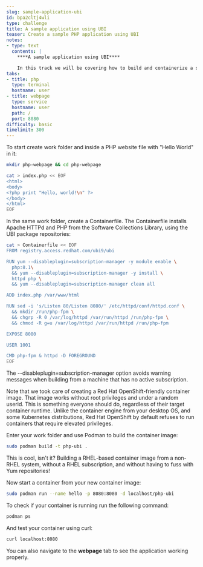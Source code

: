 ```yaml
---
slug: sample-application-ubi
id: bpa2cltj4wli
type: challenge
title: A sample application using UBI
teaser: Create a sample PHP application using UBI
notes:
- type: text
  contents: |
    ****A sample application using UBI****

    In this track we will be covering how to build and containerize a sample PHP application using a Universal Base Image.
tabs:
- title: php
  type: terminal
  hostname: user
- title: webpage
  type: service
  hostname: user
  path: /
  port: 8080
difficulty: basic
timelimit: 300
---
```

To start create work folder and inside a PHP website file with "Hello World" in it:


```bash
mkdir php-webpage && cd php-webpage

cat > index.php << EOF
<html>
<body>
<?php print "Hello, world!\n" ?>
</body>
</html>
EOF
```


In the same work folder, create a Containerfile. The Containerfile installs Apache HTTPd and PHP from the Software Collections Library, using the UBI package repositories:

```bash
cat > Containerfile << EOF
FROM registry.access.redhat.com/ubi9/ubi

RUN yum --disableplugin=subscription-manager -y module enable \
  php:8.1\
  && yum --disableplugin=subscription-manager -y install \
  httpd php \
  && yum --disableplugin=subscription-manager clean all

ADD index.php /var/www/html

RUN sed -i 's/Listen 80/Listen 8080/' /etc/httpd/conf/httpd.conf \
  && mkdir /run/php-fpm \
  && chgrp -R 0 /var/log/httpd /var/run/httpd /run/php-fpm \
  && chmod -R g=u /var/log/httpd /var/run/httpd /run/php-fpm

EXPOSE 8080

USER 1001

CMD php-fpm & httpd -D FOREGROUND
EOF
```

The --disableplugin=subscription-manager option avoids warning messages when building from a machine that has no active subscription.

Note that we took care of creating a Red Hat OpenShift-friendly container image. That image works without root privileges and under a random userid. This is something everyone should do, regardless of their target container runtime. Unlike the container engine from your desktop OS, and some Kubernetes distributions, Red Hat OpenShift by default refuses to run containers that require elevated privileges.


Enter your work folder and use Podman to build the container image:

```bash
sudo podman build -t php-ubi .
```

This is cool, isn't it? Building a RHEL-based container image from a non-RHEL system, without a RHEL subscription, and without having to fuss with Yum repositories!

Now start a container from your new container image:

```bash
sudo podman run --name hello -p 8080:8080 -d localhost/php-ubi
```

To check if your container is running run the following command:
```bash
podman ps
```

And test your container using curl:

```bash
curl localhost:8080
```


You can also navigate to the **webpage** tab to see the application working properly.